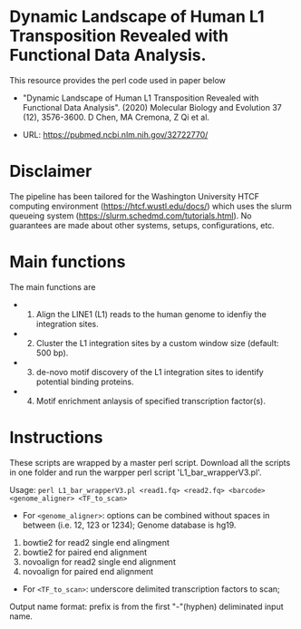 # Dynamic Landscape of Human L1 Transposition Revealed with Functional Data Analysis.
This resource provides the perl code used in paper below

-  "Dynamic Landscape of Human L1 Transposition Revealed with Functional Data Analysis". (2020) Molecular Biology and Evolution 37 (12), 3576-3600.  D Chen, MA Cremona, Z Qi et al. 

-  URL: https://pubmed.ncbi.nlm.nih.gov/32722770/

# Disclaimer
The pipeline has been tailored for the Washington University HTCF computing environment (https://htcf.wustl.edu/docs/) which uses the slurm queueing system (https://slurm.schedmd.com/tutorials.html). No guarantees are made about other systems, setups, configurations, etc.

# Main functions
The main functions are 
- 1) Align the LINE1 (L1) reads to the human genome to idenfiy the integration sites.
- 2) Cluster the L1 integration sites by a custom window size (default: 500 bp).
- 3) de-novo motif discovery of the L1 integration sites to identify potential binding proteins. 
- 4) Motif enrichment anlaysis of specified transcription factor(s).

# Instructions
These scripts are wrapped by a master perl script. Download all the scripts in one folder and run the warpper perl script 'L1_bar_wrapperV3.pl'.  

Usage: `perl L1_bar_wrapperV3.pl <read1.fq> <read2.fq> <barcode> <genome_aligner> <TF_to_scan>`

-  For `<genome_aligner>`: options can be combined without spaces in between (i.e. 12, 123 or 1234); Genome database is hg19.  
  1) bowtie2 for read2 single end alingment    
  2) bowtie2 for paired end alignment
  3) novoalign for read2 single end alignment
  4) novoalign for paired end alignment  

-  For `<TF_to_scan>`: underscore delimited transcription factors to scan;

Output name format: prefix is from the first "-"(hyphen) deliminated input name.
